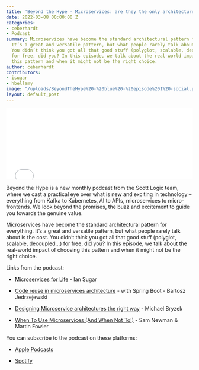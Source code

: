 ```yaml
---
title: 'Beyond the Hype - Microservices: are they the only architecture you need?'
date: 2022-03-08 00:00:00 Z
categories:
- ceberhardt
- Podcast
summary: Microservices have become the standard architectural pattern for everything.
  It’s a great and versatile pattern, but what people rarely talk about is the cost.
  You didn’t think you got all that good stuff (polyglot, scalable, decoupled...)
  for free, did you? In this episode, we talk about the real-world impact of choosing
  this pattern and when it might not be the right choice.
author: ceberhardt
contributors:
- isugar
- hbellamy
image: "/uploads/BeyondTheHype%20-%20blue%20-%20episode%201%20-social.png"
layout: default_post
---
```


<iframe title="Embed Player" src="//play.libsyn.com/embed/episode/id/22009826/height/192/theme/modern/size/large/thumbnail/yes/custom-color/ffffff/time-start/00:00:00/playlist-height/200/direction/backward" height="192" width="100%" scrolling="no" allowfullscreen="" webkitallowfullscreen="true" mozallowfullscreen="true" oallowfullscreen="true" msallowfullscreen="true" style="border: none;"></iframe>

Beyond the Hype is a new monthly podcast from the Scott Logic team, where we cast a practical eye over what is new and exciting in technology – everything from Kafka to Kubernetes, AI to APIs, microservices to micro-frontends. We look beyond the promises, the buzz and excitement to guide you towards the genuine value.

Microservices have become the standard architectural pattern for everything. It’s a great and versatile pattern, but what people rarely talk about is the cost. You didn’t think you got all that good stuff (polyglot, scalable, decoupled...) for free, did you? In this episode, we talk about the real-world impact of choosing this pattern and when it might not be the right choice.

Links from the podcast:

* [Microservices for Life](https://blog.scottlogic.com/2020/08/24/microservices-for-life.html) - Ian Sugar

* [Code reuse in microservices architecture](https://blog.scottlogic.com/2016/06/13/code-reuse-in-microservices-architecture.html) - with Spring Boot - Bartosz Jedrzejewski

* [Designing Microservice architectures the right way](https://www.youtube.com/watch?v=j6ow-UemzBc) - Michael Bryzek

* [When To Use Microservices (And When Not To!)](https://www.youtube.com/watch?v=GBTdnfD6s5Q) - Sam Newman & Martin Fowler

You can subscribe to the podcast on these platforms:

* [Apple Podcasts](https://podcasts.apple.com/dk/podcast/beyond-the-hype/id1612265563)

* [Spotify](https://open.spotify.com/show/2BlwBJ7JoxYpxU4GBmuR4x)